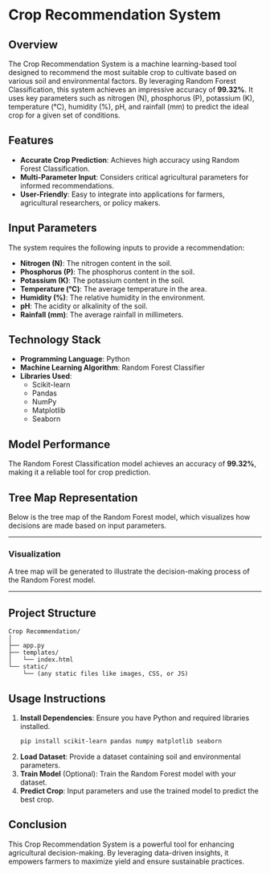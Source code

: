 # Crop Recommendation System

## Overview

The Crop Recommendation System is a machine learning-based tool designed to recommend the most suitable crop to cultivate based on various soil and environmental factors. By leveraging Random Forest Classification, this system achieves an impressive accuracy of **99.32%**. It uses key parameters such as nitrogen (N), phosphorus (P), potassium (K), temperature (°C), humidity (%), pH, and rainfall (mm) to predict the ideal crop for a given set of conditions.

## Features

- **Accurate Crop Prediction**: Achieves high accuracy using Random Forest Classification.
- **Multi-Parameter Input**: Considers critical agricultural parameters for informed recommendations.
- **User-Friendly**: Easy to integrate into applications for farmers, agricultural researchers, or policy makers.

## Input Parameters

The system requires the following inputs to provide a recommendation:

- **Nitrogen (N)**: The nitrogen content in the soil.
- **Phosphorus (P)**: The phosphorus content in the soil.
- **Potassium (K)**: The potassium content in the soil.
- **Temperature (°C)**: The average temperature in the area.
- **Humidity (%)**: The relative humidity in the environment.
- **pH**: The acidity or alkalinity of the soil.
- **Rainfall (mm)**: The average rainfall in millimeters.

## Technology Stack

- **Programming Language**: Python
- **Machine Learning Algorithm**: Random Forest Classifier
- **Libraries Used**:
  - Scikit-learn
  - Pandas
  - NumPy
  - Matplotlib
  - Seaborn

## Model Performance

The Random Forest Classification model achieves an accuracy of **99.32%**, making it a reliable tool for crop prediction.

## Tree Map Representation

Below is the tree map of the Random Forest model, which visualizes how decisions are made based on input parameters.

---

### Visualization

A tree map will be generated to illustrate the decision-making process of the Random Forest model.

---

## Project Structure

```
Crop Recommendation/
│
├── app.py
├── templates/
│   └── index.html
└── static/
    └── (any static files like images, CSS, or JS)
```

## Usage Instructions

1. **Install Dependencies**: Ensure you have Python and required libraries installed.
   ```bash
   pip install scikit-learn pandas numpy matplotlib seaborn
   ```
2. **Load Dataset**: Provide a dataset containing soil and environmental parameters.
3. **Train Model** (Optional): Train the Random Forest model with your dataset.
4. **Predict Crop**: Input parameters and use the trained model to predict the best crop.

## Conclusion

This Crop Recommendation System is a powerful tool for enhancing agricultural decision-making. By leveraging data-driven insights, it empowers farmers to maximize yield and ensure sustainable practices.
